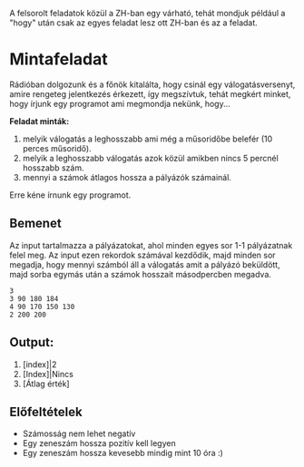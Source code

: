 A felsorolt feladatok közül a ZH-ban egy várható, tehát mondjuk például a "hogy" után csak az egyes feladat lesz ott ZH-ban és az a feladat.

# Mintafeladat
Rádióban dolgozunk és a főnök kitalálta, hogy csinál egy válogatásversenyt, amire rengeteg jelentkezés érkezett, így megszívtuk, tehát megkért minket, hogy írjunk egy programot ami megmondja nekünk, hogy...

**Feladat minták:**

1. melyik válogatás a leghosszabb ami még a műsoridőbe belefér (10 perces műsoridő).
2. melyik a leghosszabb válogatás azok közül amikben nincs 5 percnél hosszabb szám.
3. mennyi a számok átlagos hossza a pályázók számainál.

Erre kéne írnunk egy programot.

## Bemenet

Az input tartalmazza a pályázatokat, ahol minden egyes sor 1-1 pályázatnak felel meg.
Az input ezen rekordok számával kezdődik, majd minden sor megadja, hogy mennyi számból áll a válogatás amit a pályázó beküldött, majd sorba egymás után a számok hosszait másodpercben megadva.
```
3 
3 90 180 184
4 90 170 150 130
2 200 200

```
## Output:

1. [index]|2
2. [Index]|Nincs
3. [Átlag érték]

## Előfeltételek

* Számosság nem lehet negatív
* Egy zeneszám hossza pozitív kell legyen
* Egy zeneszám hossza kevesebb mindig mint 10 óra :)
